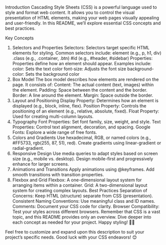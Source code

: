 Introduction
Cascading Style Sheets (CSS) is a powerful language used to style and format web content. It allows you to control the visual presentation of HTML elements, making your web pages visually appealing and user-friendly. In this README, we’ll explore essential CSS concepts and best practices.

Key Concepts
1. Selectors and Properties
Selectors: Selectors target specific HTML elements for styling. Common selectors include:
element (e.g., p, h1, div)
.class (e.g., .container, .btn)
#id (e.g., #header, #sidebar)
Properties: Properties define how an element should appear. Examples include:
color: Sets the text color
font-size: Adjusts the font size
background-color: Sets the background color
2. Box Model
The box model describes how elements are rendered on the page.
It consists of:
Content: The actual content (text, images) within the element.
Padding: Space between the content and the border.
Border: A line around the element.
Margin: Space outside the border.
3. Layout and Positioning
Display Property: Determines how an element is displayed (e.g., block, inline, flex).
Position Property: Controls the positioning of an element (e.g., relative, absolute, fixed).
Float Property: Used for creating multi-column layouts.
4. Typography
Font Properties: Set font family, size, weight, and style.
Text Properties: Control text alignment, decoration, and spacing.
Google Fonts: Explore a wide range of free fonts.
5. Colors and Gradients
Use hexadecimal, RGB, or named colors (e.g., #FF5733, rgb(255, 87, 51), red).
Create gradients using linear-gradient or radial-gradient.
6. Responsive Design
Use media queries to adapt styles based on screen size (e.g., mobile vs. desktop).
Design mobile-first and progressively enhance for larger screens.
7. Animations and Transitions
Apply animations using @keyframes.
Add smooth transitions with transition properties.
8. Flexbox and Grid
Flexbox: A one-dimensional layout system for arranging items within a container.
Grid: A two-dimensional layout system for creating complex layouts.
Best Practices
Separation of Concerns: Keep HTML (structure) separate from CSS (presentation).
Consistent Naming Conventions: Use meaningful class and ID names.
Comments: Document your CSS code for clarity.
Browser Compatibility: Test your styles across different browsers.
Remember that CSS is a vast topic, and this README provides only an overview. Dive deeper into each concept as needed for your project. Happy styling! 🎨🌟

Feel free to customize and expand upon this description to suit your project’s specific needs. Good luck with your CSS endeavors! 😊
